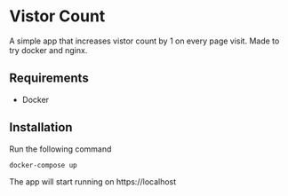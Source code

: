 # Vistor Count

A simple app that increases vistor count by 1 on every page visit. Made to try docker and nginx.

## Requirements

- Docker

## Installation

Run the following command

```bash
docker-compose up
```

The app will start running on https://localhost
